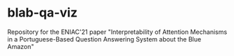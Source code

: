 # blab-qa-viz
Repository for the ENIAC'21 paper "Interpretability of Attention Mechanisms  in a Portuguese-Based Question Answering System about the Blue Amazon"
